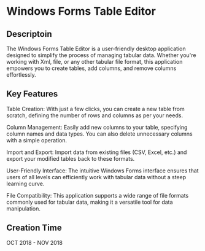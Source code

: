 ﻿# Windows Forms Table Editor
## Descriptoin
The Windows Forms Table Editor is a user-friendly desktop application designed to simplify the process of managing tabular data. Whether you're working with Xml, file, or any other tabular file format, this application empowers you to create tables, add columns, and remove columns effortlessly.


## Key Features
Table Creation: With just a few clicks, you can create a new table from scratch, defining the number of rows and columns as per your needs.

Column Management: Easily add new columns to your table, specifying column names and data types. You can also delete unnecessary columns with a simple operation.

Import and Export: Import data from existing files (CSV, Excel, etc.) and export your modified tables back to these formats.

User-Friendly Interface: The intuitive Windows Forms interface ensures that users of all levels can efficiently work with tabular data without a steep learning curve.

File Compatibility: This application supports a wide range of file formats commonly used for tabular data, making it a versatile tool for data manipulation.

## Creation Time
OCT 2018 - NOV 2018
